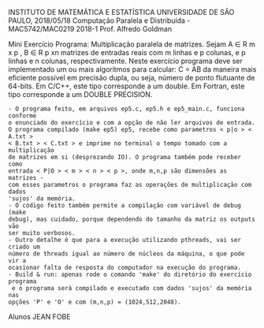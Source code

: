 INSTITUTO DE MATEMÁTICA E ESTATÍSTICA UNIVERSIDADE DE SÃO PAULO, 2018/05/18
Computação Paralela e Distribuída - MAC5742/MAC0219 2018-1 Prof. Alfredo Goldman 

Mini Exercício Programa: Multiplicação paralela de matrizes. Sejam A ∈ R m x p , B ∈ R p xn matrizes de entradas reais com m linhas e p colunas, e p linhas e n colunas, respectivamente. Neste exercício programa deve ser implementado um ou mais algoritmos para calcular: 
		C = AB
da maneira mais eficiente possível em precisão dupla, ou seja, número de ponto flutuante de 64-bits. Em C/C++, este tipo corresponde a um double. Em Fortran, este tipo corresponde a um DOUBLE PRECISION.

	- O programa feito, em arquivos ep5.c, ep5.h e ep5_main.c, funciona conforme
	o enunciado do exercício e com a opção de não ler arquivos de entrada.
	O programa compilado (make ep5) ep5, recebe como parametros < p|o > < A.txt >
	< B.txt > < C.txt > e imprime no terminal o tempo tomado com a multiplicação
	de matrizes em si (desprezando IO). O programa também pode receber como
	entrada < P|O > < m > < n > < p >, onde m,n,p são dimensões as matrizes - 
	com esses parametros o programa faz as operações de multiplicação com dados
	'sujos' da memória.
	- O código feito também permite a compilação com variável de debug (make 
	debug), mas cuidado, porque dependendo do tamanho da matriz os outputs vão
	ser muito verbosos.  
	- Outro detalhe é que para a execução utilizando pthreads, vai ser criado um
	número de threads igual ao número de núcleos da máquina, o que pode vir a
	ocasionar falta de resposta do computador na execução do programa.
	- Build & run: apenas rode o comando 'make' do diretório do exercício programa
	 e o programa será compilado e executado com dados 'sujos' da memória nas
	opções 'P' e 'O' e com (m,n,p) = (1024,512,2048).

Alunos 	JEAN FOBE
